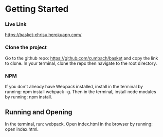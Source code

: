 # Getting Started

### Live Link
https://basket-chrisu.herokuapp.com/

### Clone the project
Go to the github repo: https://github.com/cumbach/basket and copy the link to clone.
In your terminal, clone the repo then navigate to the root directory.

### NPM
If you don't already have Webpack installed, install in the terminal by running: npm install webpack -g.
Then in the terminal, install node modules by running: npm install.

## Running and Opening
In the terminal, run: webpack.
Open index.html in the browser by running: open index.html.
